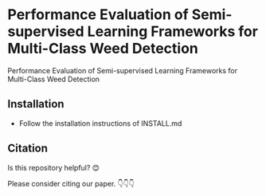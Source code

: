 # Performance Evaluation of Semi-supervised Learning Frameworks for Multi-Class Weed Detection
Performance Evaluation of Semi-supervised Learning Frameworks for Multi-Class Weed Detection

## Installation
- Follow the installation instructions of INSTALL.md

## Citation

Is this repository helpful? 😊  

Please consider citing our paper. 👇👇👇

